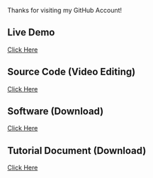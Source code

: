 Thanks for visiting my GitHub Account!

## Live Demo
[Click Here](https://www.youtube.com/@learnwithfair)

## Source Code (Video Editing)

[Click Here](https://mega.nz/folder/dKtgBQTY#TKuV3o2yrhKd8vup4Ad5Jw)

## Software (Download)

[Click Here](https://mega.nz/folder/AWE1XYSK#hh63ludzqQJhuVdwjOOH-A)

## Tutorial Document (Download)

[Click Here]()

